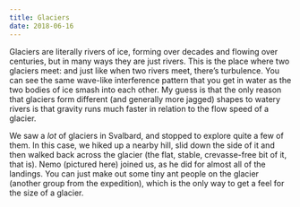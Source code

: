 ```yaml
---
title: Glaciers
date: 2018-06-16
---
```

Glaciers are literally rivers of ice, forming over decades and flowing over centuries, but in many ways they are just rivers. This is the place where two glaciers meet: and just like when two rivers meet, there’s turbulence. You can see the same wave-like interference pattern that you get in water as the two bodies of ice smash into each other. My guess is that the only reason that glaciers form different (and generally more jagged) shapes to watery rivers is that gravity runs much faster in relation to the flow speed of a glacier.

We saw a _lot_ of glaciers in Svalbard, and stopped to explore quite a few of them. In this case, we hiked up a nearby hill, slid down the side of it and then walked back across the glacier (the flat, stable, crevasse-free bit of it, that is). Nemo (pictured here) joined us, as he did for almost all of the landings. You can just make out some tiny ant people on the glacier (another group from the expedition), which is the only way to get a feel for the size of a glacier.

